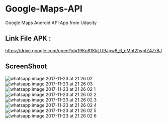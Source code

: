 # Google-Maps-API
Google Maps Android API App from Udacity

## Link File APK : 
https://drive.google.com/open?id=19Kn81KkLU9Jpw8_6_nMnt2fwpIZ4ZrBJ
    
## ScreenShoot

![whatsapp image 2017-11-23 at 21 26 02](https://user-images.githubusercontent.com/22210692/33177487-4e305956-d095-11e7-9321-5d8fdae4ecb9.jpeg)![whatsapp image 2017-11-23 at 21 26 03](https://user-images.githubusercontent.com/22210692/33177488-4e72d7c2-d095-11e7-8aae-89ff76a8a606.jpeg)![whatsapp image 2017-11-23 at 21 26 02 1](https://user-images.githubusercontent.com/22210692/33177489-4eb3add8-d095-11e7-97e4-b16ec63b1fba.jpeg)![whatsapp image 2017-11-23 at 21 26 02 2](https://user-images.githubusercontent.com/22210692/33177491-4ef5c498-d095-11e7-89c2-b71ac41cd472.jpeg)![whatsapp image 2017-11-23 at 21 26 02 3](https://user-images.githubusercontent.com/22210692/33177492-4f3b7b78-d095-11e7-989b-5dcae2fe3df7.jpeg)![whatsapp image 2017-11-23 at 21 26 02 4](https://user-images.githubusercontent.com/22210692/33177493-4f7a8a02-d095-11e7-9b6e-8b02e7c9c674.jpeg)![whatsapp image 2017-11-23 at 21 26 02 5](https://user-images.githubusercontent.com/22210692/33177494-4fb8bc82-d095-11e7-918b-b064dca3ed18.jpeg)![whatsapp image 2017-11-23 at 21 26 02 6](https://user-images.githubusercontent.com/22210692/33177495-4ff8ccb4-d095-11e7-816c-ce2bec64f069.jpeg)
